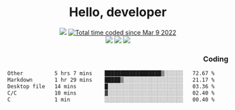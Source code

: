 # <div align='center' >Hello, developer</div>

<div align='center'>
  <a ><img src="https://img.shields.io/badge/dynamic/json?url=https%3A%2F%2Fapi.swo.moe%2Fstats%2Fgithub%2FFree-Aaron-Li&query=count&color=181717&label=GitHub&labelColor=282c34&logo=github&suffix=+follows&cacheSeconds=3600"></a>
  <a href="https://wakatime.com/@fe40087f-8eae-48dc-9950-ad0633db1591"><img src="https://wakatime.com/badge/user/fe40087f-8eae-48dc-9950-ad0633db1591.svg" alt="Total time coded since Mar 9 2022" /></a>
</div>
<div align='center'>
  <a><img src="https://img.shields.io/badge/Rookie-blue?style=plastic&logo=c&logoColor=blue&labelColor=F5B7DB"></a>
  <a><img src="https://img.shields.io/badge/Rookie-blue?style=plastic&logo=c%2B%2B&logoColor=blue&labelColor=F5B7DB"></a> 
  <a><img src="https://img.shields.io/badge/Rookie-blue?style=plastic&logo=python&logoColor=blue&labelColor=F5B7DB"></a> 
</div>

<div align='right'>
  <h3>Coding</h3>
</div>

<!--START_SECTION:waka-->

```txt
Other          5 hrs 7 mins    ██████████████████▒░░░░░░   72.67 %
Markdown       1 hr 29 mins    █████▒░░░░░░░░░░░░░░░░░░░   21.17 %
Desktop file   14 mins         █░░░░░░░░░░░░░░░░░░░░░░░░   03.36 %
C/C            10 mins         ▓░░░░░░░░░░░░░░░░░░░░░░░░   02.40 %
C              1 min           ░░░░░░░░░░░░░░░░░░░░░░░░░   00.40 %
```

<!--END_SECTION:waka-->





